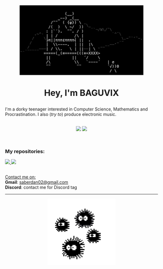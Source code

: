<p align="center"> 
  <img src="cyclops.gif" height="230">
</p>

# <p align="center"> Hey, I'm BAGUVIX </p>
 
I'm a dorky teenager interested in Computer Science, Mathematics and Procrastination. I also (*try to*) produce electronic music. <br><br>

<p align="center">
  <img src="https://github-readme-stats.vercel.app/api?username=BAGUVIX456&theme=radical&show_icons=true&hide_border=true" height="200">
  <img src="https://github-readme-stats.vercel.app/api/top-langs/?username=BAGUVIX456&theme=radical&show_icons=true&hide_border=true&layout=compact">
</p> <br>

### My repositories: <br>
  <a href="https://github.com/BAGUVIX456/advent-of-code">
    <img src="https://github-readme-stats.vercel.app/api/pin/?username=BAGUVIX456&repo=advent-of-code&show_owner=true&theme=radical&hide_border=true">
  </a>
  
  <a href="https://github.com/BAGUVIX456/sudoku-solver">
    <img src="https://github-readme-stats.vercel.app/api/pin/?username=BAGUVIX456&repo=sudoku-solver&show_owner=true&theme=radical&hide_border=true">
  </a>
<br><br>

<u>Contact me on:</u> <br>
**Gmail**: saberdan02@gmail.com <br>
**Discord**: contact me for Discord tag

<hr>

<p align="center"> <img src="virus.gif" height="220"> </p>

